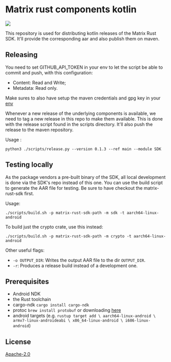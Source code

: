 # Matrix rust components kotlin
[![](https://jitpack.io/v/org.futo.gitlab.circles/circles-rust-components-kotlin.svg)](https://jitpack.io/#org.futo.gitlab.circles/circles-rust-components-kotlin)

This repository is used for distributing kotlin releases of the Matrix Rust SDK. It'll provide the corresponding aar and also publish them on maven.

## Releasing

You need to set GITHUB_API_TOKEN in your env to let the script be able to commit and push, with this configuration:
- Content: Read and Write;
- Metadata: Read only.

Make sures to also have setup the maven credentials and gpg key in your [env](scripts/publish-root.gradle) 

Whenever a new release of the underlying components is available, we need to tag a new release in this repo to make them available. 
This is done with the release script found in the scripts directory. It'll also push the release to the maven repository.

Usage : 

`python3 ./scripts/release.py --version 0.1.3 --ref main --module SDK`


## Testing locally
As the package vendors a pre-built binary of the SDK, all local development is done via the SDK's repo instead of this one.
You can use the build script to generate the AAR file for testing. Be sure to have checkout the matrix-rust-sdk first.

Usage:

```
./scripts/build.sh -p matrix-rust-sdk-path -m sdk -t aarch64-linux-android
```

To build just the crypto crate, use this instead:

```
./scripts/build.sh -p matrix-rust-sdk-path -m crypto -t aarch64-linux-android
```

Other useful flags:

- `-o OUTPUT_DIR`: Writes the output AAR file to the dir `OUTPUT_DIR`.
- `-r`: Produces a release build instead of a development one.

## Prerequisites

* Android NDK
* the Rust toolchain
* cargo-ndk `cargo install cargo-ndk`
* protoc `brew install protobuf` or downloading [here](https://github.com/protocolbuffers/protobuf/releases)
* android targets (e.g. `rustup target add \
  aarch64-linux-android \
  armv7-linux-androideabi \
  x86_64-linux-android \
  i686-linux-android`)


## License

[Apache-2.0](https://www.apache.org/licenses/LICENSE-2.0)
